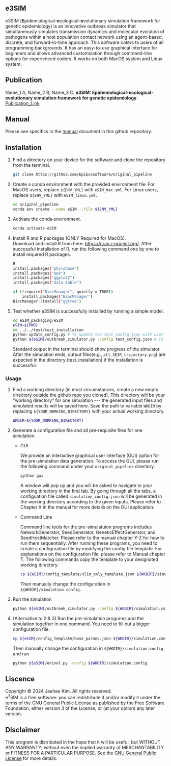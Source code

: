 ## $\textbf{e3SIM}$

$\text{e3SIM}$ (**E**pidemiological-**e**cological-**e**volutionary simulation framework for genetic epidemiology) is an innovative outbreak simulator that simultaneously simulates transmission dynamics and molecular evolution of pathogens within a host population contact network using an agent-based, discrete, and forward-in-time approach. This software caters to users of all programming backgrounds. It has an easy-to-use graphical interface for beginners and allows advanced customization through command-line options for experienced coders. It works on both MacOS system and Linux system.

## Publication
Name_1 A, Name_2 B, Name_3 C. **$\textbf{e3SIM}$: Epidemiological-ecological-evolutionary simulation framework for genetic epidemiology**. [Publication_Link](liyugiub)

## Manual
Please see specifics in the [manual](uygukygb) document in this github repository.

## Installation

  1. Find a directory on your device for the software and clone the repository from the terminal.
      ```sh
      git clone https://github.com/EpiEvoSoftware/original_pipeline
      ```
  
  2. Create a conda environment with the provided environment file. For MacOS users, replace `${ENV_YML}` with `eSIM_mac.yml`. For Linux users, replace `${ENV_YML}` with `eSIM_linux.yml`.
      ```sh
      cd original_pipeline
      conda env create --name eSIM --file ${ENV_YML}
      ```
      <!-- If environment creation fails or you encounter errors about importing packages in testing (step 4), do `conda deactivate` to deactivate the environment and delete it by `conda remove --name enivol --all`, then repeat this step by using the no-builds options of the yml file (`mac_env_wo_builds.yml` for MacOS or `linux_env_wo_builds.yml` for Linux). -->
  
  3. Activate the conda environment.
      ```sh
      conda activate eSIM
      ```
  
  4. Install R and R packages (ONLY Required for MacOS). \
      Download and install R from here: https://cran.r-project.org/. After successful installation of R, run the following command one by one to install required R packages.
        ```sh
        R
        install.packages("phylobase")
        install.packages("ape")
        install.packages("ggplot2")
        install.packages("data.table")

        if (!require("BiocManager", quietly = TRUE))
            install.packages("BiocManager")
        BiocManager::install("ggtree")
        ```

  5. Test whether $\text{e3SIM}$ is successfully installed by running a simple model.
      ```sh
      cd eSIM_packaging/eSIM
      eSIM=${PWD}
      cd ../../test/test_installation
      python update_config.py # To update the test_config.json with user's directory
      python ${eSIM}/outbreak_simulator.py -config test_config.json # To run the simulation
      ```
      Standard output in the terminal should show progress of the simulator. After the simulation ends, output files(e.g., `all_SEIR_trajectory.png`) are expected in the directory (test_installation) if the installation is successful.


### Usage

1. Find a working directory (in most circumstances, create a new empty directory outside the github repo you cloned). This directory will be your "working directory" for one simulation --- the generated input files and simulated results will be saved here. Save the path to variable `WKDIR` by replacing `${YOUR_WORKING_DIRECTORY}` with your actual working directory.
    ```sh
    WKDIR=${YOUR_WORKING_DIRECTORY}
    ```

2. Generate a configuration file and all pre-requisite files for one simulation.
    * GUI
    
        We provide an interactive graphical user interface (GUI) option for the pre-simulation data generation. To access the GUI, please run the following command under your `original_pipeline` directory.
        ```sh
        python gui
        ```
        A window will pop up and you will be asked to navigate to your working directory in the first tab. By going through all the tabs, a configuation file called `simulation_config.json` will be generated in the working directory according to the given inputs. Please refer to Chapter X in the manual for more details on the GUI application.

    * Command Line
    
        Command line tools for the pre-simulatuion programs includes NetworkGenerator, SeedGenerator, GeneticEffectGenerator, and SeedHostMatcher. Please refer to the manual chapter Y-Z for how to run them sequentially. After running these programs, you need to create a configuration file by modifying the config file template. For explanations on the configuration file, please refer to Manual chapter T. The following commands copy the template to your designated working directory.
        ```sh
        cp ${eSIM}/config_template/slim_only_template.json ${WKDIR}/simulation.config
        ```
        Then manually change the configuration in `${WKDIR}/simulation.config`.

3. Run the simulation
    ```sh
    python ${eSIM}/outbreak_simulator.py -config ${WKDIR}/simulation.config
    ```

4. (Alternative to 2 & 3) Run the pre-simulation programs and the simulation together in one command. You need to fill out a bigger configuration file.
    ```sh
    cp ${eSIM}/config_template/base_params.json ${WKDIR}/simulation.config
    ```
    Then manually change the configuration in `${WKDIR}/simulation.config` and run
    ```sh
    python ${eSIM}/enivol.py -config ${WKDIR}/simulation.config
    ```

## Liscence

Copyright &copy; 2024 Jaehee Kim. All rights reserved.\
$\text{e}^{3}\text{SIM}$ is a free software: you can redistribute it and/or modify
it under the terms of the GNU General Public License as published by
the Free Software Foundation, either version 3 of the License, or
(at your option) any later version.

## Disclaimer
This program is distributed in the hope that it will be useful,
but WITHOUT ANY WARRANTY; without even the implied warranty of
MERCHANTABILITY or FITNESS FOR A PARTICULAR PURPOSE.  See the
[GNU General Public License](\url{http://www.gnu.org/licenses/}) for more details.
<!-- ================================

Run ```conda env update --name myenvname --file environment.yml --prune`` to be updated w/ dependencies for backend
or
Run ```conda env create -f environment.yml``` to initialize conda env

https://akrabat.com/creating-virtual-environments-with-pyenv/
https://stackoverflow.com/questions/42352841/how-to-update-an-existing-conda-environment-with-a-yml-file


deployment: https://github.com/TomSchimansky/CustomTkinter/issues/2322


distributing for macos:
pip install pyinstaller
pyinstaller --onefile --windowed --icon=__icon__.ico __script__.py

https://www.pythonguis.com/tutorials/packaging-tkinter-applications-windows-pyinstaller/ -->
